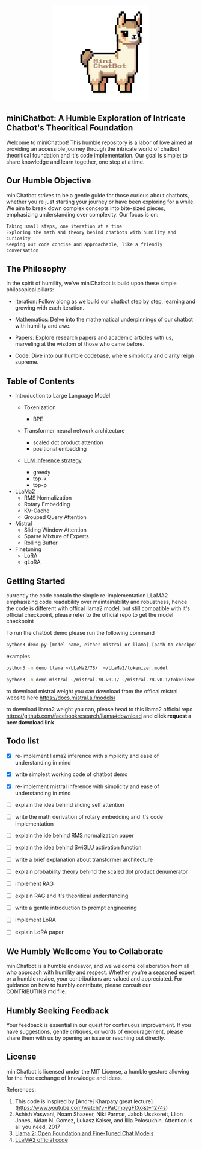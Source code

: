 <div style="text-align:center;">
<img src="https://github.com/kikirizki/miniChatbot/blob/main/minichatbot_icon.png" width="256px" height="256px">
</div>

## miniChatbot: A Humble Exploration of Intricate Chatbot's Theoritical Foundation 

Welcome to miniChatbot! This humble repository is a labor of love aimed at providing an accessible journey through the intricate world of chatbot theoritical foundation and it's code implementation. Our goal is simple: to share knowledge and learn together, one step at a time.

## Our Humble Objective

miniChatbot strives to be a gentle guide for those curious about chatbots, whether you're just starting your journey or have been exploring for a while. We aim to break down complex concepts into bite-sized pieces, emphasizing understanding over complexity. Our focus is on:

    Taking small steps, one iteration at a time
    Exploring the math and theory behind chatbots with humility and curiosity
    Keeping our code concise and approachable, like a friendly conversation

## The Philosophy

In the spirit of humility, we've miniChatbot is build upon these simple philosopical pillars:

- Iteration: Follow along as we build our chatbot step by step, learning and growing with each iteration.

- Mathematics: Delve into the mathematical underpinnings of our chatbot with humility and awe.

- Papers: Explore research papers and academic articles with us, marveling at the wisdom of those who came before.

- Code: Dive into our humble codebase, where simplicity and clarity reign supreme.


## Table of Contents
- Introduction to Large Language Model
  - Tokenization
    - BPE
  - Transformer neural network architecture
    - scaled dot product attention
    - positional embedding

  - [LLM inference strategy](doc/inference_strategy.md)
    - greedy
    - top-k
    - top-p   
- LLaMa2
  - RMS Normalization
  - Rotary Embedding
  - KV-Cache
  - Grouped Query Attention
- Mistral
  - Sliding Window Attention
  - Sparse Mixture of Experts
  - Rolling Buffer
- Finetuning
  - LoRA
  - qLoRA  

## Getting Started
currently the code contain the simple re-implementation LLaMA2 emphasizing code readability over maintainability and robustness, hence the code is different with offical llama2 model, but still compatible with it's official checkpoint, please refer to the official repo to get the model checkpoint

To run the chatbot demo please run the following command

```bash
python3 demo.py [model name, either mistral or llama] [path to checkpoint directory]  [path to tokenizer weight]
```
examples
```bash
python3 -m demo llama ~/LLaMa2/7B/  ~/LLaMa2/tokenizer.model
```
```bash
python3 -m demo mistral ~/mistral-7B-v0.1/ ~/mistral-7B-v0.1/tokenizer.model
```
to download mistral weight you can download from the offical mistral website here 
https://docs.mistral.ai/models/

to download llama2 weight you can, please head to this llama2 official repo https://github.com/facebookresearch/llama#download and <b>click request a new download link</b>

## Todo list

- [x] re-implement llama2 inference with simplicity and ease of understanding in mind
- [x] write simplest working code of chatbot demo
- [x] re-implement mistral inference with simplicity and ease of understanding in mind
- [ ] explain the idea behind sliding self attention 
- [ ] write the math derivation of rotary embedding and it's code implementation
- [ ] explain the ide behind RMS normalization paper
- [ ] explain the idea behind SwiGLU activation function
- [ ] write a brief explanation about transformer architecture
- [ ] explain probability theory behind the scaled dot product denumerator 
- [ ] implement RAG
- [ ] explain RAG and it's theoritical understanding
- [ ] write a gentle introduction to prompt engineering
- [ ] implement LoRA
- [ ] explain LoRA paper


## We Humbly Wellcome You to Collaborate

miniChatbot is a humble endeavor, and we welcome collaboration from all who approach with humility and respect. Whether you're a seasoned expert or a humble novice, your contributions are valued and appreciated. For guidance on how to humbly contribute, please consult our CONTRIBUTING.md file.

## Humbly Seeking Feedback


Your feedback is essential in our quest for continuous improvement. If you have suggestions, gentle critiques, or words of encouragement, please share them with us by opening an issue or reaching out directly.

## License

miniChatbot is licensed under the MIT License, a humble gesture allowing for the free exchange of knowledge and ideas.



References:
1. This code is inspired by [Andrej Kharpaty great lecture] (https://www.youtube.com/watch?v=PaCmpygFfXo&t=1274s)
2. Ashish Vaswani, Noam Shazeer, Niki Parmar, Jakob Uszkoreit, Llion Jones, Aidan N. Gomez, Lukasz Kaiser,
and Illia Polosukhin. Attention is all you need, 2017
3. [Llama 2: Open Foundation and Fine-Tuned Chat Models](https://z-p3-scontent.fcgk9-1.fna.fbcdn.net/v/t39.2365-6/10000000_662098952474184_2584067087619170692_n.pdf?_nc_cat=105&ccb=1-7&_nc_sid=3c67a6&_nc_ohc=40Urht-bf6sAX_7tNsr&_nc_ht=z-p3-scontent.fcgk9-1.fna&oh=00_AfBM6t7ZeFdtOr6Dixq8qjDQMcDGMNb8DssqyMkZyvyzSQ&oe=65D7367F)
4. [LLaMA2 official code](https://github.com/facebookresearch/llama)

